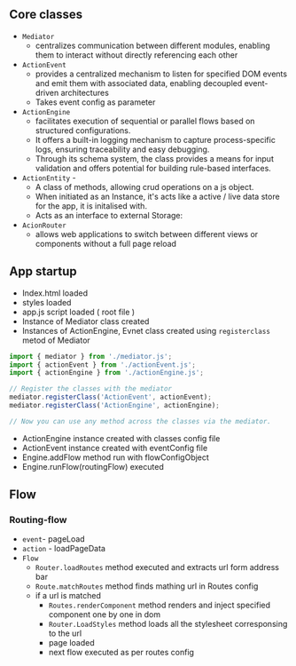 ## Core classes 
- `Mediator` 
    -  centralizes communication between different modules, enabling them to interact without directly referencing each other
- `ActionEvent`
     - provides a centralized mechanism to listen for specified DOM events and emit them with associated data, enabling decoupled event-driven architectures
    - Takes event config as parameter 
- `ActionEngine`
    -  facilitates execution of sequential or parallel flows based on structured configurations.
    - It offers a built-in logging mechanism to capture process-specific logs, ensuring traceability and easy debugging.
    - Through its schema system, the class provides a means for input validation and offers potential for building rule-based interfaces.
- `ActionEntity` - 
    - A class of methods, allowing crud operations on a js object.		
    - When initiated as an Instance, it's acts like a active / live data store for the app, it is initalised with.		
    - Acts as an interface to external Storage:		
- `AcionRouter`
    - allows web applications to switch between different views or components without a full page reload


## App startup 
- Index.html loaded 
- styles loaded
- app.js script loaded ( root file )    
- Instance of Mediator class created 
- Instances of ActionEngine, Evnet class created using `registerclass` metod of Mediator 
```javascript 
import { mediator } from './mediator.js';
import { actionEvent } from './actionEvent.js';
import { actionEngine } from './actionEngine.js';

// Register the classes with the mediator
mediator.registerClass('ActionEvent', actionEvent);
mediator.registerClass('ActionEngine', actionEngine);

// Now you can use any method across the classes via the mediator.
```
- ActionEngine instance created with classes config file 
- ActionEvent instance created with eventConfig file 
- Engine.addFlow method run with flowConfigObject
- Engine.runFlow(routingFlow) executed


## Flow 
### Routing-flow 
- `event`- pageLoad
- `action` - loadPageData
- `Flow `
    - `Router.loadRoutes` method executed and extracts url form address bar
    - `Route.matchRoutes` method finds mathing url in Routes config 
    - if a url is matched 
        - `Routes.renderComponent` method renders and inject specified component one by one in dom
        - `Router.LoadStyles` method loads all the stylesheet corresponsing to the url 
        -  page loaded 
        - next flow executed as per routes config 
